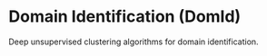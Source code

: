 # Domain Identification (DomId)

Deep unsupervised clustering algorithms for domain identification.
